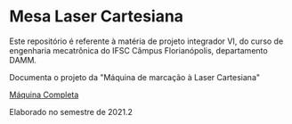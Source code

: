 # Mesa Laser Cartesiana

Este repositório é referente à matéria de projeto integrador VI, do curso de engenharia mecatrônica do IFSC Câmpus Florianópolis, departamento DAMM.

Documenta o projeto da "Máquina de marcação à Laser Cartesiana"

[Máquina Completa](https://github.com/Luctins/pi6/blob/main/doc/artigo/img/maquina-final.jpg?raw=true)

Elaborado no semestre de 2021.2
